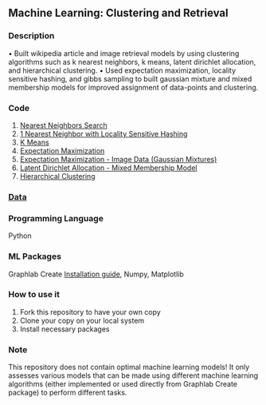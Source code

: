 ## Machine Learning: Clustering and Retrieval

### Description
• Built wikipedia article and image retrieval models by using clustering algorithms such as k nearest neighbors, k means, latent dirichlet allocation, and hierarchical clustering.
• Used expectation maximization, locality sensitive hashing, and gibbs sampling to built gaussian mixture and mixed membership models for improved assignment of data-points and clustering.

### Code
1. [Nearest Neighbors Search](https://github.com/agrawal-priyank/machine-learning-clustering-retrieval/blob/master/nearest-neighbor-search/nearest-neighbors-features-and-metrics.ipynb)
2. [1 Nearest Neighbor with Locality Sensitive Hashing](https://github.com/agrawal-priyank/machine-learning-clustering-retrieval/blob/master/nearest-neighbor-search/1_nearest-neighbors-locality-sensitive-hashing-implementation.ipynb)
3. [K Means](https://github.com/agrawal-priyank/machine-learning-clustering-retrieval/blob/master/k-means/kmeans-with-text-data.ipynb)
4. [Expectation Maximization](https://github.com/agrawal-priyank/machine-learning-clustering-retrieval/blob/master/expectation-maximization/expectation-maximization-with-text-data.ipynb)
5. [Expectation Maximization - Image Data (Gaussian Mixtures)](https://github.com/agrawal-priyank/machine-learning-clustering-retrieval/blob/master/expectation-maximization/expectation-maximization-for-gaussian-mixtures.ipynb)
6. [Latent Dirichlet Allocation - Mixed Membership Model](https://github.com/agrawal-priyank/machine-learning-clustering-retrieval/blob/master/latent-dirichlet-allocation/latent-dirichlet-allocation.ipynb)
7. [Hierarchical Clustering](https://github.com/agrawal-priyank/machine-learning-clustering-retrieval/blob/master/hierarchical-clustering/hierarchical_clustering.ipynb)

### [Data](https://github.com/agrawal-priyank/machine-learning-clustering-retrieval/tree/master/data)

### Programming Language
Python

### ML Packages
Graphlab Create [Installation guide](https://turi.com/learn/coursera/), Numpy, Matplotlib

### How to use it
1. Fork this repository to have your own copy
2. Clone your copy on your local system
3. Install necessary packages

### Note
This repository does not contain optimal machine learning models! It only assesses various models that can be made using different machine learning algorithms (either implemented or used directly from Graphlab Create package) to perform different tasks.
